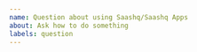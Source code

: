 ```yaml
---
name: Question about using Saashq/Saashq Apps
about: Ask how to do something
labels: question
---
```


<!--
Welcome to the saashq_docker issue tracker! Before creating an issue, please heed the following:

1. Use the search function before creating a new issue. Duplicates will be closed and directed to the original discussion.
2. Please write extensively, clearly and in detail.
-->
